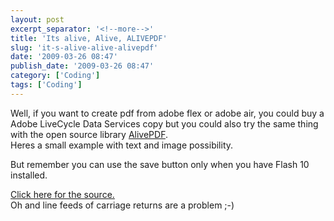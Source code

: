 ```yaml
---
layout: post
excerpt_separator: '<!--more-->'
title: 'Its alive, Alive, ALIVEPDF'
slug: 'it-s-alive-alive-alivepdf'
date: '2009-03-26 08:47'
publish_date: '2009-03-26 08:47'
category: ['Coding']
tags: ['Coding']
---
```

Well, if you want to create pdf from adobe flex or adobe air, you could buy a
Adobe LiveCycle Data Services copy but you could also try the same thing with
the open source library [AlivePDF](http://alivepdf.bytearray.org/ "Creating
PDF files with Adobe Flex").  
Heres a small example with text and image possibility.  
  
  
But remember you can use the save button only when you have Flash 10
installed.

[Click here for the
source.](http://www.iamboredsoiblog.eu/flexfiles/pdfimage/srcview/index.html
"Source PDF creation with Adobe Flex")  
Oh and line feeds of carriage returns are a problem ;-)

